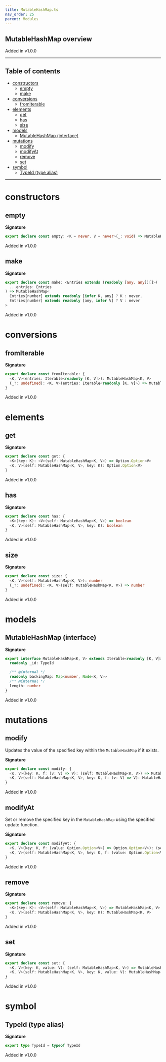 ```yaml
---
title: MutableHashMap.ts
nav_order: 25
parent: Modules
---
```


## MutableHashMap overview

Added in v1.0.0

---

<h2 class="text-delta">Table of contents</h2>

- [constructors](#constructors)
  - [empty](#empty)
  - [make](#make)
- [conversions](#conversions)
  - [fromIterable](#fromiterable)
- [elements](#elements)
  - [get](#get)
  - [has](#has)
  - [size](#size)
- [models](#models)
  - [MutableHashMap (interface)](#mutablehashmap-interface)
- [mutations](#mutations)
  - [modify](#modify)
  - [modifyAt](#modifyat)
  - [remove](#remove)
  - [set](#set)
- [symbol](#symbol)
  - [TypeId (type alias)](#typeid-type-alias)

---

# constructors

## empty

**Signature**

```ts
export declare const empty: <K = never, V = never>(_: void) => MutableHashMap<K, V>
```

Added in v1.0.0

## make

**Signature**

```ts
export declare const make: <Entries extends (readonly [any, any])[]>(
  ...entries: Entries
) => MutableHashMap<
  Entries[number] extends readonly [infer K, any] ? K : never,
  Entries[number] extends readonly [any, infer V] ? V : never
>
```

Added in v1.0.0

# conversions

## fromIterable

**Signature**

```ts
export declare const fromIterable: {
  <K, V>(entries: Iterable<readonly [K, V]>): MutableHashMap<K, V>
  (_?: undefined): <K, V>(entries: Iterable<readonly [K, V]>) => MutableHashMap<K, V>
}
```

Added in v1.0.0

# elements

## get

**Signature**

```ts
export declare const get: {
  <K>(key: K): <V>(self: MutableHashMap<K, V>) => Option.Option<V>
  <K, V>(self: MutableHashMap<K, V>, key: K): Option.Option<V>
}
```

Added in v1.0.0

## has

**Signature**

```ts
export declare const has: {
  <K>(key: K): <V>(self: MutableHashMap<K, V>) => boolean
  <K, V>(self: MutableHashMap<K, V>, key: K): boolean
}
```

Added in v1.0.0

## size

**Signature**

```ts
export declare const size: {
  <K, V>(self: MutableHashMap<K, V>): number
  (_?: undefined): <K, V>(self: MutableHashMap<K, V>) => number
}
```

Added in v1.0.0

# models

## MutableHashMap (interface)

**Signature**

```ts
export interface MutableHashMap<K, V> extends Iterable<readonly [K, V]> {
  readonly _id: TypeId

  /** @internal */
  readonly backingMap: Map<number, Node<K, V>>
  /** @internal */
  length: number
}
```

Added in v1.0.0

# mutations

## modify

Updates the value of the specified key within the `MutableHashMap` if it exists.

**Signature**

```ts
export declare const modify: {
  <K, V>(key: K, f: (v: V) => V): (self: MutableHashMap<K, V>) => MutableHashMap<K, V>
  <K, V>(self: MutableHashMap<K, V>, key: K, f: (v: V) => V): MutableHashMap<K, V>
}
```

Added in v1.0.0

## modifyAt

Set or remove the specified key in the `MutableHashMap` using the specified
update function.

**Signature**

```ts
export declare const modifyAt: {
  <K, V>(key: K, f: (value: Option.Option<V>) => Option.Option<V>): (self: MutableHashMap<K, V>) => MutableHashMap<K, V>
  <K, V>(self: MutableHashMap<K, V>, key: K, f: (value: Option.Option<V>) => Option.Option<V>): MutableHashMap<K, V>
}
```

Added in v1.0.0

## remove

**Signature**

```ts
export declare const remove: {
  <K>(key: K): <V>(self: MutableHashMap<K, V>) => MutableHashMap<K, V>
  <K, V>(self: MutableHashMap<K, V>, key: K): MutableHashMap<K, V>
}
```

Added in v1.0.0

## set

**Signature**

```ts
export declare const set: {
  <K, V>(key: K, value: V): (self: MutableHashMap<K, V>) => MutableHashMap<K, V>
  <K, V>(self: MutableHashMap<K, V>, key: K, value: V): MutableHashMap<K, V>
}
```

Added in v1.0.0

# symbol

## TypeId (type alias)

**Signature**

```ts
export type TypeId = typeof TypeId
```

Added in v1.0.0
